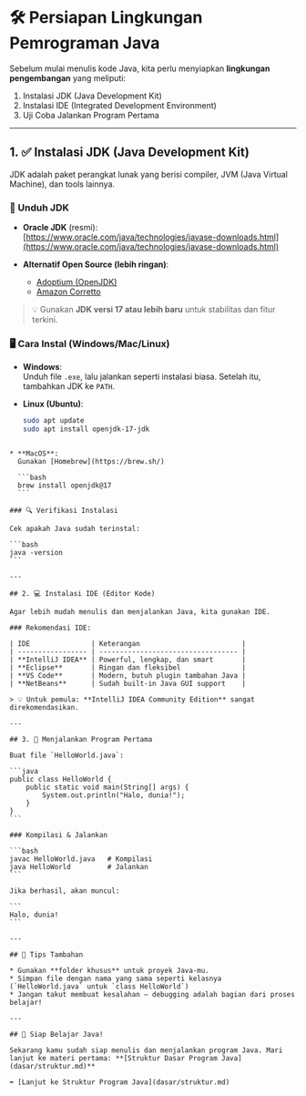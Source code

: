 # 🛠️ Persiapan Lingkungan Pemrograman Java

Sebelum mulai menulis kode Java, kita perlu menyiapkan **lingkungan pengembangan** yang meliputi:

1. Instalasi JDK (Java Development Kit)
2. Instalasi IDE (Integrated Development Environment)
3. Uji Coba Jalankan Program Pertama

---

## 1. ✅ Instalasi JDK (Java Development Kit)

JDK adalah paket perangkat lunak yang berisi compiler, JVM (Java Virtual Machine), dan tools lainnya.

### 🔽 Unduh JDK
- **Oracle JDK** (resmi):  
  [https://www.oracle.com/java/technologies/javase-downloads.html](https://www.oracle.com/java/technologies/javase-downloads.html)
  
- **Alternatif Open Source (lebih ringan)**:  
  - [Adoptium (OpenJDK)](https://adoptium.net/)
  - [Amazon Corretto](https://aws.amazon.com/corretto/)

> 💡 Gunakan **JDK versi 17 atau lebih baru** untuk stabilitas dan fitur terkini.

### 🖥️ Cara Instal (Windows/Mac/Linux)

- **Windows**:  
  Unduh file `.exe`, lalu jalankan seperti instalasi biasa. Setelah itu, tambahkan JDK ke `PATH`.

- **Linux (Ubuntu)**:
  ```bash
  sudo apt update
  sudo apt install openjdk-17-jdk
````

* **MacOS**:
  Gunakan [Homebrew](https://brew.sh/)

  ```bash
  brew install openjdk@17
  ```

### 🔍 Verifikasi Instalasi

Cek apakah Java sudah terinstal:

```bash
java -version
```

---

## 2. 💻 Instalasi IDE (Editor Kode)

Agar lebih mudah menulis dan menjalankan Java, kita gunakan IDE.

### Rekomendasi IDE:

| IDE               | Keterangan                         |
| ----------------- | ---------------------------------- |
| **IntelliJ IDEA** | Powerful, lengkap, dan smart       |
| **Eclipse**       | Ringan dan fleksibel               |
| **VS Code**       | Modern, butuh plugin tambahan Java |
| **NetBeans**      | Sudah built-in Java GUI support    |

> 💡 Untuk pemula: **IntelliJ IDEA Community Edition** sangat direkomendasikan.

---

## 3. 🧪 Menjalankan Program Pertama

Buat file `HelloWorld.java`:

```java
public class HelloWorld {
    public static void main(String[] args) {
        System.out.println("Halo, dunia!");
    }
}
```

### Kompilasi & Jalankan

```bash
javac HelloWorld.java   # Kompilasi
java HelloWorld         # Jalankan
```

Jika berhasil, akan muncul:

```
Halo, dunia!
```

---

## 📝 Tips Tambahan

* Gunakan **folder khusus** untuk proyek Java-mu.
* Simpan file dengan nama yang sama seperti kelasnya (`HelloWorld.java` untuk `class HelloWorld`)
* Jangan takut membuat kesalahan — debugging adalah bagian dari proses belajar!

---

## 🎉 Siap Belajar Java!

Sekarang kamu sudah siap menulis dan menjalankan program Java. Mari lanjut ke materi pertama: **[Struktur Dasar Program Java](dasar/struktur.md)**

➡️ [Lanjut ke Struktur Program Java](dasar/struktur.md)
